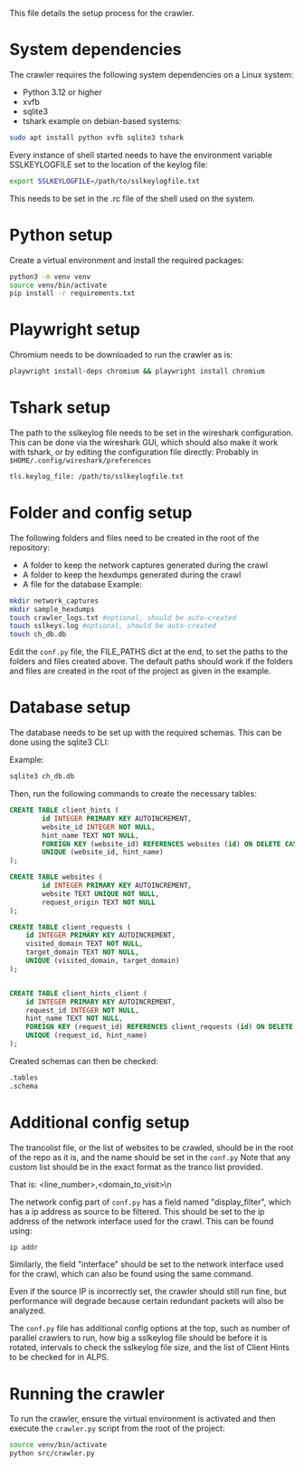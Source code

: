 This file details the setup process for the crawler.

# System dependencies
The crawler requires the following system dependencies on a Linux system:
- Python 3.12 or higher
- xvfb
- sqlite3
- tshark
example on debian-based systems:
```bash
sudo apt install python xvfb sqlite3 tshark
```

Every instance of shell started needs to have the environment variable SSLKEYLOGFILE set to the location of the keylog file:
```bash
export SSLKEYLOGFILE=/path/to/sslkeylogfile.txt
```
This needs to be set in the .rc file of the shell used on the system.

# Python setup
Create a virtual environment and install the required packages:
```bash
python3 -m venv venv
source venv/bin/activate
pip install -r requirements.txt
```

# Playwright setup
Chromium needs to be downloaded to run the crawler as is:
```bash
playwright install-deps chromium && playwright install chromium
```

# Tshark setup
The path to the sslkeylog file needs to be set in the wireshark configuration. This can be done via the wireshark GUI, which should also make it work with tshark, or by editing the configuration file directly:
Probably in ``` $HOME/.config/wireshark/preferences```
```bash
tls.keylog_file: /path/to/sslkeylogfile.txt
```

# Folder and config setup
The following folders and files need to be created in the root of the repository:

- A folder to keep the network captures generated during the crawl 
- A folder to keep the hexdumps generated during the crawl 
- A file for the database
Example:
```bash
mkdir network_captures
mkdir sample_hexdumps
touch crawler_logs.txt #optional, should be auto-created
touch sslkeys.log #optional, should be auto-created
touch ch_db.db
```
Edit the ```conf.py``` file, the FILE_PATHS dict at the end, to set the paths to the folders and files created above. The default paths should work if the folders and files are created in the root of the project as given in the example.

# Database setup
The database needs to be set up with the required schemas. This can be done using the sqlite3 CLI:

Example:
```bash
sqlite3 ch_db.db
```
Then, run the following commands to create the necessary tables:
```sql 
CREATE TABLE client_hints (
        id INTEGER PRIMARY KEY AUTOINCREMENT,
        website_id INTEGER NOT NULL,
        hint_name TEXT NOT NULL,
        FOREIGN KEY (website_id) REFERENCES websites (id) ON DELETE CASCADE,
        UNIQUE (website_id, hint_name)
);

CREATE TABLE websites (
        id INTEGER PRIMARY KEY AUTOINCREMENT,
        website TEXT UNIQUE NOT NULL,
        request_origin TEXT NOT NULL
);

CREATE TABLE client_requests (
    id INTEGER PRIMARY KEY AUTOINCREMENT,
    visited_domain TEXT NOT NULL,
    target_domain TEXT NOT NULL,
    UNIQUE (visited_domain, target_domain)
);


CREATE TABLE client_hints_client (
    id INTEGER PRIMARY KEY AUTOINCREMENT,
    request_id INTEGER NOT NULL,
    hint_name TEXT NOT NULL,
    FOREIGN KEY (request_id) REFERENCES client_requests (id) ON DELETE CASCADE,
    UNIQUE (request_id, hint_name)
);
```
Created schemas can then be checked:
```bash
.tables
.schema
```

# Additional config setup
The trancolist file, or the list of websites to be crawled, should be in the root of the repo as it is, and the name should be set in the ```conf.py```
Note that any custom list should be in the exact format as the tranco list provided. 

That is: <line_number>,<domain_to_visit>\n

The network config part of ```conf.py``` has a field named "display_filter", which has a ip address as source to be filtered. This should be set to the ip address of the network interface used for the crawl. This can be found using:
```bash
ip addr
```
Similarly, the field "interface" should be set to the network interface used for the crawl, which can also be found using the same command.

Even if the source IP is incorrectly set, the crawler should still run fine, but performance will degrade because certain redundant packets will also be analyzed.

The ```conf.py``` file has additional config options at the top, such as number of parallel crawlers to run, how big a sslkeylog file should be before it is rotated, intervals to check the sslkeylog file size, and the list of Client Hints to be checked for in ALPS.

# Running the crawler 
To run the crawler, ensure the virtual environment is activated and then execute the `crawler.py` script from the root of the project:
```bash
source venv/bin/activate 
python src/crawler.py
```
